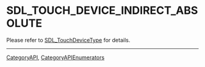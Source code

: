 # SDL_TOUCH_DEVICE_INDIRECT_ABSOLUTE

Please refer to [SDL_TouchDeviceType](SDL_TouchDeviceType) for details.

----
[CategoryAPI](CategoryAPI), [CategoryAPIEnumerators](CategoryAPIEnumerators)

